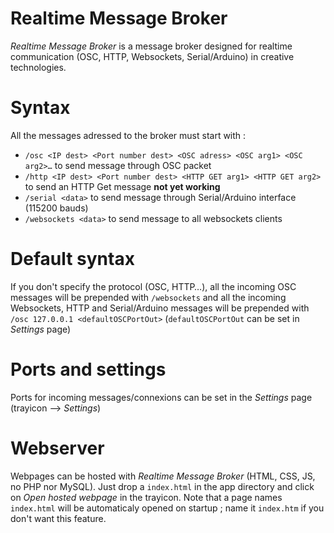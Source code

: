 # Realtime Message Broker
*Realtime Message Broker* is a message broker designed for realtime communication (OSC, HTTP, Websockets, Serial/Arduino) in creative technologies.

# Syntax
All the messages adressed to the broker must start with :
- `/osc <IP dest> <Port number dest> <OSC adress> <OSC arg1> <OSC arg2>…` to send message through OSC packet
- `/http <IP dest> <Port number dest> <HTTP GET arg1> <HTTP GET arg2>` to send an HTTP Get message **not yet working**
- `/serial <data>` to send message through Serial/Arduino interface (115200 bauds)
- `/websockets <data>` to send message to all websockets clients

# Default syntax
If you don't specify the protocol (OSC, HTTP…), all the incoming OSC messages will be prepended with `/websockets` and all the incoming Websockets, HTTP and Serial/Arduino messages will be prepended with `/osc 127.0.0.1 <defaultOSCPortOut>` (`defaultOSCPortOut` can be set in *Settings* page)

# Ports and settings
Ports for incoming messages/connexions can be set in the *Settings* page (trayicon —> *Settings*)

# Webserver
Webpages can be hosted with *Realtime Message Broker* (HTML, CSS, JS, no PHP nor MySQL). Just drop a `index.html` in the app directory and click on *Open hosted webpage* in the trayicon. Note that a page names `index.html` will be automaticaly opened on startup ; name it `index.htm` if you don't want this feature.
